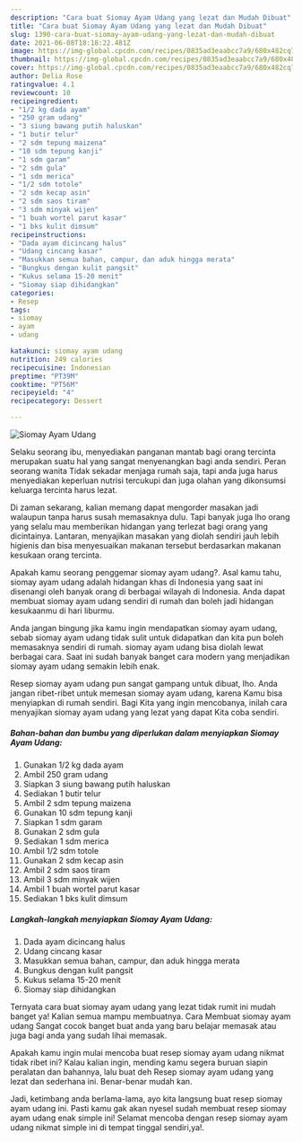 ```yaml
---
description: "Cara buat Siomay Ayam Udang yang lezat dan Mudah Dibuat"
title: "Cara buat Siomay Ayam Udang yang lezat dan Mudah Dibuat"
slug: 1390-cara-buat-siomay-ayam-udang-yang-lezat-dan-mudah-dibuat
date: 2021-06-08T18:18:22.481Z
image: https://img-global.cpcdn.com/recipes/0835ad3eaabcc7a9/680x482cq70/siomay-ayam-udang-foto-resep-utama.jpg
thumbnail: https://img-global.cpcdn.com/recipes/0835ad3eaabcc7a9/680x482cq70/siomay-ayam-udang-foto-resep-utama.jpg
cover: https://img-global.cpcdn.com/recipes/0835ad3eaabcc7a9/680x482cq70/siomay-ayam-udang-foto-resep-utama.jpg
author: Delia Rose
ratingvalue: 4.1
reviewcount: 10
recipeingredient:
- "1/2 kg dada ayam"
- "250 gram udang"
- "3 siung bawang putih haluskan"
- "1 butir telur"
- "2 sdm tepung maizena"
- "10 sdm tepung kanji"
- "1 sdm garam"
- "2 sdm gula"
- "1 sdm merica"
- "1/2 sdm totole"
- "2 sdm kecap asin"
- "2 sdm saos tiram"
- "3 sdm minyak wijen"
- "1 buah wortel parut kasar"
- "1 bks kulit dimsum"
recipeinstructions:
- "Dada ayam dicincang halus"
- "Udang cincang kasar"
- "Masukkan semua bahan, campur, dan aduk hingga merata"
- "Bungkus dengan kulit pangsit"
- "Kukus selama 15-20 menit"
- "Siomay siap dihidangkan"
categories:
- Resep
tags:
- siomay
- ayam
- udang

katakunci: siomay ayam udang 
nutrition: 249 calories
recipecuisine: Indonesian
preptime: "PT39M"
cooktime: "PT56M"
recipeyield: "4"
recipecategory: Dessert

---
```



![Siomay Ayam Udang](https://img-global.cpcdn.com/recipes/0835ad3eaabcc7a9/680x482cq70/siomay-ayam-udang-foto-resep-utama.jpg)

Selaku seorang ibu, menyediakan panganan mantab bagi orang tercinta merupakan suatu hal yang sangat menyenangkan bagi anda sendiri. Peran seorang  wanita Tidak sekadar menjaga rumah saja, tapi anda juga harus menyediakan keperluan nutrisi tercukupi dan juga olahan yang dikonsumsi keluarga tercinta harus lezat.

Di zaman  sekarang, kalian memang dapat mengorder masakan jadi walaupun tanpa harus susah memasaknya dulu. Tapi banyak juga lho orang yang selalu mau memberikan hidangan yang terlezat bagi orang yang dicintainya. Lantaran, menyajikan masakan yang diolah sendiri jauh lebih higienis dan bisa menyesuaikan makanan tersebut berdasarkan makanan kesukaan orang tercinta. 



Apakah kamu seorang penggemar siomay ayam udang?. Asal kamu tahu, siomay ayam udang adalah hidangan khas di Indonesia yang saat ini disenangi oleh banyak orang di berbagai wilayah di Indonesia. Anda dapat membuat siomay ayam udang sendiri di rumah dan boleh jadi hidangan kesukaanmu di hari liburmu.

Anda jangan bingung jika kamu ingin mendapatkan siomay ayam udang, sebab siomay ayam udang tidak sulit untuk didapatkan dan kita pun boleh memasaknya sendiri di rumah. siomay ayam udang bisa diolah lewat berbagai cara. Saat ini sudah banyak banget cara modern yang menjadikan siomay ayam udang semakin lebih enak.

Resep siomay ayam udang pun sangat gampang untuk dibuat, lho. Anda jangan ribet-ribet untuk memesan siomay ayam udang, karena Kamu bisa menyiapkan di rumah sendiri. Bagi Kita yang ingin mencobanya, inilah cara menyajikan siomay ayam udang yang lezat yang dapat Kita coba sendiri.

<!--inarticleads1-->

##### Bahan-bahan dan bumbu yang diperlukan dalam menyiapkan Siomay Ayam Udang:

1. Gunakan 1/2 kg dada ayam
1. Ambil 250 gram udang
1. Siapkan 3 siung bawang putih haluskan
1. Sediakan 1 butir telur
1. Ambil 2 sdm tepung maizena
1. Gunakan 10 sdm tepung kanji
1. Siapkan 1 sdm garam
1. Gunakan 2 sdm gula
1. Sediakan 1 sdm merica
1. Ambil 1/2 sdm totole
1. Gunakan 2 sdm kecap asin
1. Ambil 2 sdm saos tiram
1. Ambil 3 sdm minyak wijen
1. Ambil 1 buah wortel parut kasar
1. Sediakan 1 bks kulit dimsum




<!--inarticleads2-->

##### Langkah-langkah menyiapkan Siomay Ayam Udang:

1. Dada ayam dicincang halus
1. Udang cincang kasar
1. Masukkan semua bahan, campur, dan aduk hingga merata
1. Bungkus dengan kulit pangsit
1. Kukus selama 15-20 menit
1. Siomay siap dihidangkan




Ternyata cara buat siomay ayam udang yang lezat tidak rumit ini mudah banget ya! Kalian semua mampu membuatnya. Cara Membuat siomay ayam udang Sangat cocok banget buat anda yang baru belajar memasak atau juga bagi anda yang sudah lihai memasak.

Apakah kamu ingin mulai mencoba buat resep siomay ayam udang nikmat tidak ribet ini? Kalau kalian ingin, mending kamu segera buruan siapin peralatan dan bahannya, lalu buat deh Resep siomay ayam udang yang lezat dan sederhana ini. Benar-benar mudah kan. 

Jadi, ketimbang anda berlama-lama, ayo kita langsung buat resep siomay ayam udang ini. Pasti kamu gak akan nyesel sudah membuat resep siomay ayam udang enak simple ini! Selamat mencoba dengan resep siomay ayam udang nikmat simple ini di tempat tinggal sendiri,ya!.

